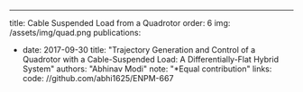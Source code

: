 ---
title: Cable Suspended Load from a Quadrotor
order: 6
img: /assets/img/quad.png
publications:
  - date: 2017-09-30
    title: "Trajectory Generation and Control of a Quadrotor with a Cable-Suspended Load: A Differentially-Flat Hybrid System"
    authors: "Abhinav Modi"
    note: "*Equal contribution"
    links:
        code: //github.com/abhi1625/ENPM-667

